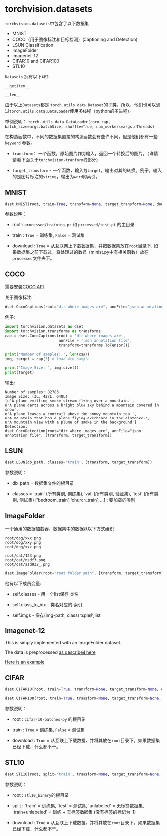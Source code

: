 # torchvision.datasets
`torchvision.datasets`中包含了以下数据集

- MNIST
- COCO（用于图像标注和目标检测）(Captioning and Detection)
- LSUN Classification
- ImageFolder
- Imagenet-12
- CIFAR10 and CIFAR100
- STL10

`Datasets` 拥有以下`API`:

`__getitem__`

`__len__`

由于以上`Datasets`都是 `torch.utils.data.Dataset`的子类，所以，他们也可以通过`torch.utils.data.DataLoader`使用多线程（python的多进程）。

举例说明：
`torch.utils.data.DataLoader(coco_cap, batch_size=args.batchSize, shuffle=True, num_workers=args.nThreads)`

在构造函数中，不同的数据集直接的构造函数会有些许不同，但是他们都有一些 `keyword` 参数。


- `transform`： 一个函数，原始图片作为输入，返回一个转换后的图片。（详情请看下面关于`torchvision-tranform`的部分）

- `target_transform` - 一个函数，输入为`target`，输出对其的转换。例子，输入的是图片标注的`string`，输出为`word`的索引。

## MNIST
```python
dset.MNIST(root, train=True, transform=None, target_transform=None, download=False)
```
参数说明：

- root : `processed/training.pt` 和 `processed/test.pt` 的主目录

- train : `True` = 训练集, `False` = 测试集

- download : `True` = 从互联网上下载数据集，并把数据集放在`root`目录下. 如果数据集之前下载过，将处理过的数据（minist.py中有相关函数）放在`processed`文件夹下。

## COCO
需要安装[COCO API](https://github.com/pdollar/coco/tree/master/PythonAPI)

关于图像标注:
```python
dset.CocoCaptions(root="dir where images are", annFile="json annotation file", [transform, target_transform])
```
例子:

```python
import torchvision.datasets as dset
import torchvision.transforms as transforms
cap = dset.CocoCaptions(root = 'dir where images are',
                        annFile = 'json annotation file',
                        transform=transforms.ToTensor())

print('Number of samples: ', len(cap))
img, target = cap[3] # load 4th sample

print("Image Size: ", img.size())
print(target)
```
输出:
```
Number of samples: 82783
Image Size: (3L, 427L, 640L)
[u'A plane emitting smoke stream flying over a mountain.',
u'A plane darts across a bright blue sky behind a mountain covered in snow',
u'A plane leaves a contrail above the snowy mountain top.',
u'A mountain that has a plane flying overheard in the distance.',
u'A mountain view with a plume of smoke in the background']
Detection:
dset.CocoDetection(root="dir where images are", annFile="json annotation file", [transform, target_transform])
```
## LSUN
```python
dset.LSUN(db_path, classes='train', [transform, target_transform])
```
参数说明：

- db_path = 数据集文件的根目录

- classes = ‘train’ (所有类别, 训练集), ‘val’ (所有类别, 验证集), ‘test’ (所有类别, 测试集)
[‘bedroom\_train’, ‘church\_train’, …] : 要加载的类别

## ImageFolder
一个通用的数据加载器，数据集中的数据以以下方式组织
```
root/dog/xxx.png
root/dog/xxy.png
root/dog/xxz.png

root/cat/123.png
root/cat/nsdf3.png
root/cat/asd932_.png
```
```python
dset.ImageFolder(root="root folder path", [transform, target_transform])
```
他有以下成员变量:

- self.classes - 用一个list保存 类名

- self.class_to_idx - 类名对应的 索引

- self.imgs - 保存(img-path, class) tuple的list

## Imagenet-12
This is simply implemented with an ImageFolder dataset.

The data is preprocessed [as described here](https://github.com/facebook/fb.resnet.torch/blob/master/INSTALL.md#download-the-imagenet-dataset)

[Here is an example](https://github.com/pytorch/examples/blob/27e2a46c1d1505324032b1d94fc6ce24d5b67e97/imagenet/main.py#L48-L62)

## CIFAR
```python
dset.CIFAR10(root, train=True, transform=None, target_transform=None, download=False)

dset.CIFAR100(root, train=True, transform=None, target_transform=None, download=False)
```
参数说明：

- root : `cifar-10-batches-py` 的根目录

- train : `True` = 训练集, `False` = 测试集

- download : `True` = 从互联上下载数据，并将其放在`root`目录下。如果数据集已经下载，什么都不干。

## STL10
```python
dset.STL10(root, split='train', transform=None, target_transform=None, download=False)
```
参数说明：

- root : `stl10_binary`的根目录

- split : 'train' = 训练集, 'test' = 测试集, 'unlabeled' = 无标签数据集, 'train+unlabeled' = 训练 + 无标签数据集 (没有标签的标记为-1)

- download : `True` = 从互联上下载数据，并将其放在`root`目录下。如果数据集已经下载，什么都不干。
